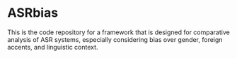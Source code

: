 # ASRbias
This is the code repository for a framework that is designed for comparative analysis of ASR systems, especially considering bias over gender, foreign accents, and linguistic context.
